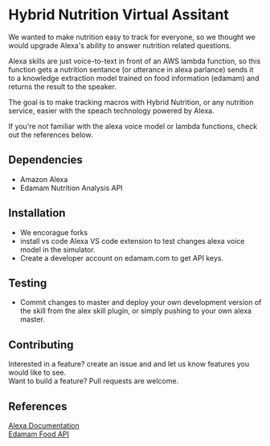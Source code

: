 # Hybrid Nutrition Virtual Assitant

We wanted to make nutrition easy to track for everyone, so we thought
we would upgrade Alexa's ability to answer nutrition related questions.

Alexa skills are just voice-to-text in front of an AWS lambda function,
so this function gets a nutrition sentance (or utterance in alexa parlance)
sends it to a knowledge extraction model trained on food information (edamam)
and returns the result to the speaker.

The goal is to make tracking macros with Hybrid Nutrition, or any nutrition service,
easier with the speach technology powered by Alexa. 

If you're not familiar with the alexa voice model or lambda functions,
check out the references below.

## Dependencies
- Amazon Alexa
- Edamam Nutrition Analysis API

## Installation
- We encorague forks
- install vs code Alexa VS code extension to test changes alexa voice model
in the simulator.
- Create a developer account on edamam.com to get API keys.

## Testing
- Commit changes to master and deploy your own development version of the skill from the alex skill plugin, or simply pushing to your own alexa master.

## Contributing
Interested in a feature? create an issue and and let us know features you would like to see.  
Want to build a feature? Pull requests are welcome.

## References
[Alexa Documentation](https://developer.amazon.com/en-US/docs/alexa/custom-skills/steps-to-build-a-custom-skill.html)  
[Edamam Food API](https://developer.edamam.com/)